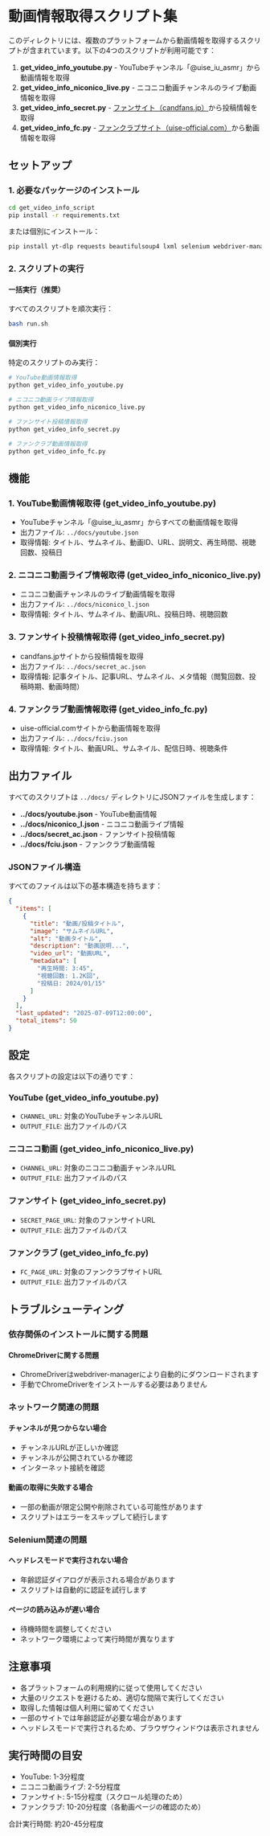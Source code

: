 # 動画情報取得スクリプト集

このディレクトリには、複数のプラットフォームから動画情報を取得するスクリプトが含まれています。以下の4つのスクリプトが利用可能です：

1. **get_video_info_youtube.py** - YouTubeチャンネル「@uise_iu_asmr」から動画情報を取得
2. **get_video_info_niconico_live.py** - ニコニコ動画チャンネルのライブ動画情報を取得  
3. **get_video_info_secret.py** - [ファンサイト（candfans.jp）](https://candfans.jp/iu_nyaa)から投稿情報を取得
4. **get_video_info_fc.py** - [ファンクラブサイト（uise-official.com）](https://uise-official.com/lives)から動画情報を取得

## セットアップ

### 1. 必要なパッケージのインストール

```bash
cd get_video_info_script
pip install -r requirements.txt
```

または個別にインストール：

```bash
pip install yt-dlp requests beautifulsoup4 lxml selenium webdriver-manager
```

### 2. スクリプトの実行

#### 一括実行（推奨）
すべてのスクリプトを順次実行：
```bash
bash run.sh
```

#### 個別実行
特定のスクリプトのみ実行：
```bash
# YouTube動画情報取得
python get_video_info_youtube.py

# ニコニコ動画ライブ情報取得
python get_video_info_niconico_live.py

# ファンサイト投稿情報取得
python get_video_info_secret.py

# ファンクラブ動画情報取得
python get_video_info_fc.py
```

## 機能

### 1. YouTube動画情報取得 (get_video_info_youtube.py)
- YouTubeチャンネル「@uise_iu_asmr」からすべての動画情報を取得
- 出力ファイル: `../docs/youtube.json`
- 取得情報: タイトル、サムネイル、動画ID、URL、説明文、再生時間、視聴回数、投稿日

### 2. ニコニコ動画ライブ情報取得 (get_video_info_niconico_live.py)
- ニコニコ動画チャンネルのライブ動画情報を取得
- 出力ファイル: `../docs/niconico_l.json`
- 取得情報: タイトル、サムネイル、動画URL、投稿日時、視聴回数

### 3. ファンサイト投稿情報取得 (get_video_info_secret.py)
- candfans.jpサイトから投稿情報を取得
- 出力ファイル: `../docs/secret_ac.json`
- 取得情報: 記事タイトル、記事URL、サムネイル、メタ情報（閲覧回数、投稿時期、動画時間）

### 4. ファンクラブ動画情報取得 (get_video_info_fc.py)
- uise-official.comサイトから動画情報を取得
- 出力ファイル: `../docs/fciu.json`
- 取得情報: タイトル、動画URL、サムネイル、配信日時、視聴条件

## 出力ファイル

すべてのスクリプトは `../docs/` ディレクトリにJSONファイルを生成します：

- **../docs/youtube.json** - YouTube動画情報
- **../docs/niconico_l.json** - ニコニコ動画ライブ情報  
- **../docs/secret_ac.json** - ファンサイト投稿情報
- **../docs/fciu.json** - ファンクラブ動画情報

### JSONファイル構造
すべてのファイルは以下の基本構造を持ちます：
```json
{
  "items": [
    {
      "title": "動画/投稿タイトル",
      "image": "サムネイルURL",
      "alt": "動画タイトル",
      "description": "動画説明...",
      "video_url": "動画URL",
      "metadata": [
        "再生時間: 3:45",
        "視聴回数: 1.2K回",
        "投稿日: 2024/01/15"
      ]
    }
  ],
  "last_updated": "2025-07-09T12:00:00",
  "total_items": 50
}
```

## 設定

各スクリプトの設定は以下の通りです：

### YouTube (get_video_info_youtube.py)
- `CHANNEL_URL`: 対象のYouTubeチャンネルURL
- `OUTPUT_FILE`: 出力ファイルのパス

### ニコニコ動画 (get_video_info_niconico_live.py)
- `CHANNEL_URL`: 対象のニコニコ動画チャンネルURL
- `OUTPUT_FILE`: 出力ファイルのパス

### ファンサイト (get_video_info_secret.py)
- `SECRET_PAGE_URL`: 対象のファンサイトURL
- `OUTPUT_FILE`: 出力ファイルのパス

### ファンクラブ (get_video_info_fc.py)
- `FC_PAGE_URL`: 対象のファンクラブサイトURL
- `OUTPUT_FILE`: 出力ファイルのパス

## トラブルシューティング

### 依存関係のインストールに関する問題

#### ChromeDriverに関する問題
- ChromeDriverはwebdriver-managerにより自動的にダウンロードされます
- 手動でChromeDriverをインストールする必要はありません

### ネットワーク関連の問題

#### チャンネルが見つからない場合
- チャンネルURLが正しいか確認
- チャンネルが公開されているか確認
- インターネット接続を確認

#### 動画の取得に失敗する場合
- 一部の動画が限定公開や削除されている可能性があります
- スクリプトはエラーをスキップして続行します

### Selenium関連の問題

#### ヘッドレスモードで実行されない場合
- 年齢認証ダイアログが表示される場合があります
- スクリプトは自動的に認証を試行します

#### ページの読み込みが遅い場合
- 待機時間を調整してください
- ネットワーク環境によって実行時間が異なります

## 注意事項

- 各プラットフォームの利用規約に従って使用してください
- 大量のリクエストを避けるため、適切な間隔で実行してください
- 取得した情報は個人利用に留めてください
- 一部のサイトでは年齢認証が必要な場合があります
- ヘッドレスモードで実行されるため、ブラウザウィンドウは表示されません

## 実行時間の目安

- YouTube: 1-3分程度
- ニコニコ動画ライブ: 2-5分程度  
- ファンサイト: 5-15分程度（スクロール処理のため）
- ファンクラブ: 10-20分程度（各動画ページの確認のため）

合計実行時間: 約20-45分程度
